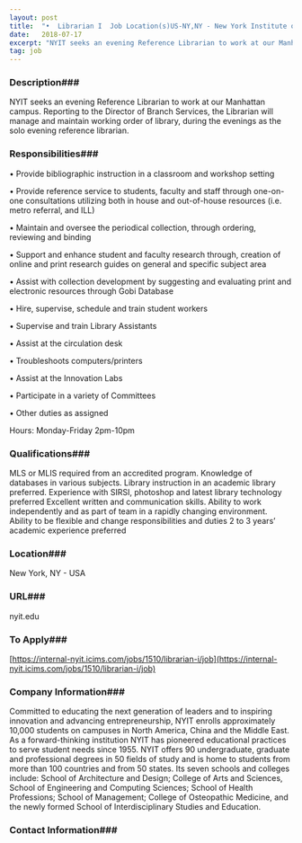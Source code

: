 ```yaml
---
layout: post
title:  "•  Librarian I  Job Location(s)US-NY,NY - New York Institute of Technology"
date:   2018-07-17
excerpt: "NYIT seeks an evening Reference Librarian to work at our Manhattan campus. Reporting to the Director of Branch Services, the Librarian will manage and maintain working order of library, during the evenings as the solo evening reference librarian."
tag: job
---
```


### Description###

NYIT seeks an evening Reference Librarian to work at our Manhattan campus. Reporting to the Director of Branch Services, the Librarian will manage and maintain working order of library, during the evenings as the solo evening reference librarian.


### Responsibilities###


• 	Provide bibliographic instruction in a classroom and workshop setting

• 	Provide reference service to students, faculty and staff through one-on-one consultations utilizing both in house and out-of-house resources (i.e. metro referral, and ILL)

• 	Maintain and oversee the periodical collection, through ordering, reviewing and binding

• 	Support and enhance student and faculty research through, creation of online and print research guides on general and specific subject area

• 	Assist with collection development by suggesting and evaluating print and electronic resources through Gobi Database

• 	Hire, supervise, schedule and train student workers

• 	Supervise and train Library Assistants

• 	Assist at the circulation desk

• 	Troubleshoots computers/printers 

• 	Assist at the Innovation Labs

• 	Participate in a variety of Committees

• 	Other duties as assigned
 
Hours: Monday-Friday 2pm-10pm



### Qualifications###

MLS or MLIS required from an accredited program.
Knowledge of databases in various subjects.
Library instruction in an academic library preferred.
Experience with SIRSI, photoshop and latest library technology preferred
Excellent written and communication skills.
Ability to work independently and as part of team in a rapidly changing environment.
Ability to be flexible and change responsibilities and duties
2 to 3 years’ academic experience preferred
 





### Location###

New York, NY - USA


### URL###

nyit.edu

### To Apply###

 [https://internal-nyit.icims.com/jobs/1510/librarian-i/job](https://internal-nyit.icims.com/jobs/1510/librarian-i/job)


### Company Information###

Committed to educating the next generation of leaders and to inspiring innovation and advancing entrepreneurship, NYIT enrolls approximately 10,000 students on campuses in North America, China and the Middle East. As a forward-thinking institution NYIT has pioneered educational practices to serve student needs since 1955. NYIT offers 90 undergraduate, graduate and professional degrees in 50 fields of study and is home to students from more than 100 countries and from 50 states. Its seven schools and colleges include: School of Architecture and Design; College of Arts and Sciences, School of Engineering and Computing Sciences; School of Health Professions; School of Management; College of Osteopathic Medicine, and the newly formed School of Interdisciplinary Studies and Education.


### Contact Information###

 


